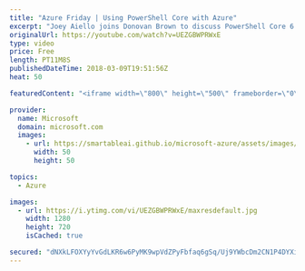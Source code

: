 ```yaml
---
title: "Azure Friday | Using PowerShell Core with Azure"
excerpt: "Joey Aiello joins Donovan Brown to discuss PowerShell Core 6.0, a cross-platform, open-source edition of PowerShell based on .NET Core built for heterogeneous environments and the hybrid cloud. You'll also learn about how the upcoming release of OpenSSH for Windows and Windows Server will enable new"
originalUrl: https://youtube.com/watch?v=UEZGBWPRWxE
type: video
price: Free
length: PT11M8S
publishedDateTime: 2018-03-09T19:51:56Z
heat: 50

featuredContent: "<iframe width=\"800\" height=\"500\" frameborder=\"0\" src=\"https://www.youtube.com/embed/UEZGBWPRWxE\" allow=\"accelerometer; autoplay; encrypted-media; gyroscope; picture-in-picture\" allowfullscreen></iframe>"

provider:
  name: Microsoft
  domain: microsoft.com
  images:
    - url: https://smartableai.github.io/microsoft-azure/assets/images/organizations/microsoft.com-50x50.jpg
      width: 50
      height: 50

topics:
  - Azure

images:
  - url: https://i.ytimg.com/vi/UEZGBWPRWxE/maxresdefault.jpg
    width: 1280
    height: 720
    isCached: true

secured: "dNXkLFOXYyYvGdLKR6w6PyMK9wpVdZPyFbfaq6gSq/Uj9YWbcDm2CN1P4DYXilz+DImxKHzD11rVB13FzIKfFTqigIDG/BbYsvGmQ1YAw/Y8E3na31fj+G2/Je+i6vsYDK2lhVeCsh/ZZpPuxgfFd/Jce9Q4fojMs06st5jZSAEWDi5mhmULQuWESukOZb6lKdJlzFp8Fw4QHMcNXVlUtfy49TiLcKndflsIjK5xkDwVCNuMHdUYbeWa45RPtHfY9rUCBEoAZ7ZKXNXsxyzKXSBS5JfbnE9X5K6XhwSy1wwBZQfG8TCqY72E7xkD7yfa1ZjSbaTekdnFxxSuLLOD60xUm5wYsL/OHDL8xXjRzhE1uhvd8anOAqXb75oMY6x8VcYr52Rhn07s6PalQYiGF1SfHuzxE3xtDdq6p95RAFc=;FHk3AcGPwVRT2bcfoHOnSA=="
---
```


